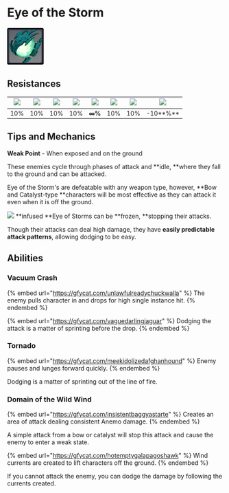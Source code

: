 # Eye of the Storm

![](../../.gitbook/assets/eye-of-the-storm.jpg)

## Resistances

| ​​![](https://firebasestorage.googleapis.com/v0/b/gitbook-28427.appspot.com/o/assets%2F-MVAGyyACcSzyzfmgy7f%2Fsync%2F485abc41b72e4fb75fd6cf1b2c21d83a5da9a05c.png?generation=1615182625871961\&alt=media) | ​​![](https://firebasestorage.googleapis.com/v0/b/gitbook-28427.appspot.com/o/assets%2F-MVAGyyACcSzyzfmgy7f%2Fsync%2F1a9d730812988c6cd8678f117630d179f689cee0.png?generation=1615182626544397\&alt=media) | ​​![](https://firebasestorage.googleapis.com/v0/b/gitbook-28427.appspot.com/o/assets%2F-MVAGyyACcSzyzfmgy7f%2Fsync%2Fe0472b52c548a7162a648c191cad9b7bbdf4498b.png?generation=1615182626170812\&alt=media) | ​​![](https://firebasestorage.googleapis.com/v0/b/gitbook-28427.appspot.com/o/assets%2F-MVAGyyACcSzyzfmgy7f%2Fsync%2Fa8efded210241d0c6764e2819b9c750deff8a6d4.png?generation=1615182626278065\&alt=media) | ​​![](https://firebasestorage.googleapis.com/v0/b/gitbook-28427.appspot.com/o/assets%2F-MVAGyyACcSzyzfmgy7f%2Fsync%2F68e4777d7c38eb974be29d8260b1f52709a44a26.png?generation=1615182625284983\&alt=media) | ​​![](https://firebasestorage.googleapis.com/v0/b/gitbook-28427.appspot.com/o/assets%2F-MVAGyyACcSzyzfmgy7f%2Fsync%2Fcb0b6d83e3899b9d4310fb78ce58ccad28b8c839.png?generation=1615182626007947\&alt=media) | ​​![](https://firebasestorage.googleapis.com/v0/b/gitbook-28427.appspot.com/o/assets%2F-MVAGyyACcSzyzfmgy7f%2Fsync%2F347363c813f76f26b0c6c74df49012812f9fe690.png?generation=1615182625760905\&alt=media) | ​​![](https://firebasestorage.googleapis.com/v0/b/gitbook-28427.appspot.com/o/assets%2F-MVAGyyACcSzyzfmgy7f%2Fsync%2F7db8ec0e8a47656e2367909ab5d65aa19effb930.png?generation=1615182626144273\&alt=media) |
| :-------------------------------------------------------------------------------------------------------------------------------------------------------------------------------------------------------: | :-------------------------------------------------------------------------------------------------------------------------------------------------------------------------------------------------------: | :-------------------------------------------------------------------------------------------------------------------------------------------------------------------------------------------------------: | :-------------------------------------------------------------------------------------------------------------------------------------------------------------------------------------------------------: | :-------------------------------------------------------------------------------------------------------------------------------------------------------------------------------------------------------: | :-------------------------------------------------------------------------------------------------------------------------------------------------------------------------------------------------------: | :-------------------------------------------------------------------------------------------------------------------------------------------------------------------------------------------------------: | :-------------------------------------------------------------------------------------------------------------------------------------------------------------------------------------------------------: |
|                                                                                                    10%                                                                                                    |                                                                                                    10%                                                                                                    |                                                                                                    10%                                                                                                    |                                                                                                    10%                                                                                                    |                                                                                                   **∞%**                                                                                                  |                                                                                                    10%                                                                                                    |                                                                                                    10%                                                                                                    |                                                                                                  -10**%**                                                                                                 |

## Tips and Mechanics

**Weak Point** - When exposed and on the ground

These enemies cycle through phases of attack and **idle, **where they fall to the ground and can be attacked.

Eye of the Storm's are defeatable with any weapon type, however, **Bow and Catalyst-type **characters will be most effective as they can attack it even when it is off the ground.

![](../../.gitbook/assets/cryo_small.png) **infused **Eye of Storms can be **frozen, **stopping their attacks.

Though their attacks can deal high damage, they have **easily predictable attack patterns**, allowing dodging to be easy.

## Abilities

### Vacuum Crash

{% embed url="https://gfycat.com/unlawfulreadychuckwalla" %}
The enemy pulls character in and drops for high single instance hit.
{% endembed %}

{% embed url="https://gfycat.com/vaguedarlingjaguar" %}
Dodging the attack is a matter of sprinting before the drop.
{% endembed %}

### Tornado

{% embed url="https://gfycat.com/meekidolizedafghanhound" %}
Enemy pauses and lunges forward quickly.
{% endembed %}

Dodging is a matter of sprinting out of the line of fire.

### Domain of the Wild Wind

{% embed url="https://gfycat.com/insistentbaggyastarte" %}
Creates an area of attack dealing consistent Anemo damage. 
{% endembed %}

A simple attack from a bow or catalyst will stop this attack and cause the enemy to enter a weak state.

{% embed url="https://gfycat.com/hotemptygalapagoshawk" %}
Wind currents are created to lift characters off the ground.
{% endembed %}

If you cannot attack the enemy, you can dodge the damage by following the currents created.



